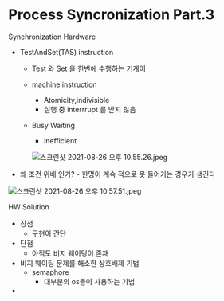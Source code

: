# Process Syncronization Part.3

Synchronization Hardware

- TestAndSet(TAS) instruction
    - Test 와 Set 을 한번에 수행하는 기계어
    - machine instruction
        - Atomicity,indivisible
        - 실행 중 interrrupt 를 받지 않음
    - Busy Waiting
        - inefficient

        ![스크린샷 2021-08-26 오후 10.55.26.jpeg](Process%20Syncronization%20Part%203%20c375a76922a9446b8af42bfdd2b536f6/%E1%84%89%E1%85%B3%E1%84%8F%E1%85%B3%E1%84%85%E1%85%B5%E1%86%AB%E1%84%89%E1%85%A3%E1%86%BA_2021-08-26_%E1%84%8B%E1%85%A9%E1%84%92%E1%85%AE_10.55.26.jpeg)

- 왜 조건 위배 인가? - 한명이 계속 적으로 못 들어가는 경우가 생긴다

![스크린샷 2021-08-26 오후 10.57.51.jpeg](Process%20Syncronization%20Part%203%20c375a76922a9446b8af42bfdd2b536f6/%E1%84%89%E1%85%B3%E1%84%8F%E1%85%B3%E1%84%85%E1%85%B5%E1%86%AB%E1%84%89%E1%85%A3%E1%86%BA_2021-08-26_%E1%84%8B%E1%85%A9%E1%84%92%E1%85%AE_10.57.51.jpeg)

HW Solution

- 장점
    - 구현이 간단
- 단점
    - 아직도 비지 웨이팅이 존재
- 비지 웨이팅 문제를 해소한 상호배제 기법
    - semaphore
        - 대부분의 os들이 사용하는 기법
-